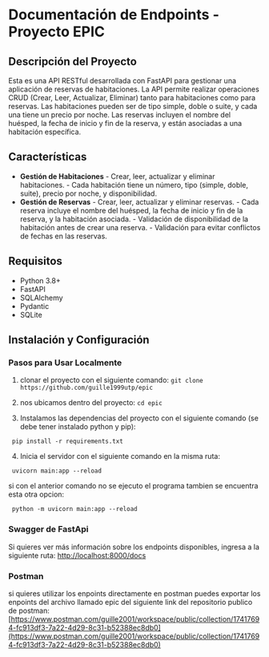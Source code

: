 
# Documentación de Endpoints - Proyecto EPIC

## Descripción del Proyecto

Esta es una API RESTful desarrollada con FastAPI para gestionar una aplicación de reservas de habitaciones. La API permite realizar operaciones CRUD (Crear, Leer, Actualizar, Eliminar) tanto para habitaciones como para reservas. Las habitaciones pueden ser de tipo simple, doble o suite, y cada una tiene un precio por noche. Las reservas incluyen el nombre del huésped, la fecha de inicio y fin de la reserva, y están asociadas a una habitación específica.

## Características 
- **Gestión de Habitaciones** - Crear, leer, actualizar y eliminar habitaciones. - Cada habitación tiene un número, tipo (simple, doble, suite), precio por noche, y disponibilidad. 
- **Gestión de Reservas** - Crear, leer, actualizar y eliminar reservas. - Cada reserva incluye el nombre del huésped, la fecha de inicio y fin de la reserva, y la habitación asociada. - Validación de disponibilidad de la habitación antes de crear una reserva. - Validación para evitar conflictos de fechas en las reservas. 
## Requisitos 
- Python 3.8+ 
- FastAPI 
-  SQLAlchemy 
-  Pydantic 
-  SQLite 

## Instalación y Configuración

### Pasos para Usar Localmente

1. clonar el proyecto con el siguiente comando: `git clone https://github.com/guille1999utp/epic`

2. nos ubicamos dentro del proyecto: `cd epic`

3. Instalamos las dependencias del proyecto con el siguiente comando (se debe tener instalado python y pip):

```console
 pip install -r requirements.txt
```

4. Inicia el servidor con el siguiente comando en la misma ruta: 

```console
 uvicorn main:app --reload
```

si con el anterior comando no se ejecuto el programa tambien se encuentra esta otra opcion:

```console
 python -m uvicorn main:app --reload
```

### Swagger de FastApi

Si quieres ver más información sobre los endpoints disponibles, ingresa a la siguiente ruta: [http://localhost:8000/docs](http://localhost:8000/docs)

### Postman

si quieres utilizar los enpoints directamente en postman puedes exportar los enpoints del archivo llamado epic del siguiente link del repositorio publico de postman: 
[https://www.postman.com/guille2001/workspace/public/collection/17417694-fc913df3-7a22-4d29-8c31-b52388ec8db0](https://www.postman.com/guille2001/workspace/public/collection/17417694-fc913df3-7a22-4d29-8c31-b52388ec8db0)